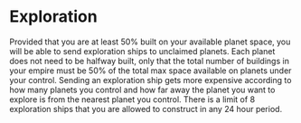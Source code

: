 # Exploration

Provided that you are at least 50% built on your available planet space, you will be able to send exploration ships to unclaimed planets. Each planet does not need to be halfway built, only that the total number of buildings in your empire must be 50% of the total max space available on planets under your control. Sending an exploration ship gets more expensive according to how many planets you control and how far away the planet you want to explore is from the nearest planet you control. There is a limit of 8 exploration ships that you are allowed to construct in any 24 hour period.
